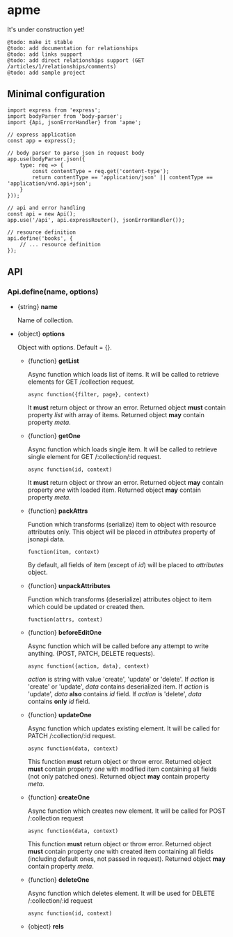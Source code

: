 apme
====

It's under construction yet!
```
@todo: make it stable
@todo: add documentation for relationships
@todo: add links support
@todo: add direct relationships support (GET /articles/1/relationships/comments)
@todo: add sample project
```

Minimal configuration
---------------------

```es6
import express from 'express';
import bodyParser from 'body-parser';
import {Api, jsonErrorHandler} from 'apme';

// express application
const app = express();

// body parser to parse json in request body
app.use(bodyParser.json({
    type: req => {
        const contentType = req.get('content-type');
        return contentType == 'application/json' || contentType == 'application/vnd.api+json';
    }
}));

// api and error handling
const api = new Api();
app.use('/api', api.expressRouter(), jsonErrorHandler());

// resource definition
api.define('books', {
    // ... resource definition
});
```

API
---

### Api.define(name, options)
* {string} __name__
    
    Name of collection.
    
* {object} __options__

    Object with options. Default = {}.

    * {function} __getList__
    
        Async function which loads list of items.
        It will be called to retrieve elements for GET /collection request.
        ```
        async function({filter, page}, context)
        ```
        It __must__ return object or throw an error.
        Returned object __must__ contain property _list_ with array of items.
        Returned object __may__ contain property _meta_.
         
    * {function} __getOne__
        
        Async function which loads single item.
        It will be called to retrieve single element for GET /:collection/:id request.
        ```
        async function(id, context)
        ```
        It __must__ return object or throw an error.
        Returned object __may__ contain property _one_ with loaded item.
        Returned object __may__ contain property _meta_.
         
    * {function} __packAttrs__
    
        Function which transforms (serialize) item to object with resource attributes only.
        This object will be placed in _attributes_ property of jsonapi data.
        ```
        function(item, context)
        ```
        By default, all fields of item (except of _id_) will be placed to _attributes_ object.
        
    * {function} __unpackAttributes__
    
        Function which transforms (deserialize) attributes object to item which could be updated or created then.
        ```
        function(attrs, context)
        ```
               
    * {function} __beforeEditOne__
    
        Async function which will be called before any attempt to write anything. (POST, PATCH, DELETE requests).
        ```
        async function({action, data}, context)
        ```
        _action_ is string with value 'create', 'update' or 'delete'.
        If _action_ is 'create' or 'update', _data_ contains deserialized item.
        If _action_ is 'update', _data_ __also__ contains _id_ field.
        If _action_ is 'delete', _data_ contains __only__ _id_ field.
        
    * {function} __updateOne__
   
        Async function which updates existing element.
        It will be called for PATCH /:collection/:id request.
        ```
        async function(data, context)
        ```
        This function __must__ return object or throw error.
        Returned object __must__ contain property _one_ with modified item containing all fields (not only patched ones).
        Returned object __may__ contain property _meta_.


    * {function} __createOne__
    
        Async function which creates new element.
        It will be called for POST /:collection request
        ```
        async function(data, context)
        ```
        This function __must__ return object or throw error.
        Returned object __must__ contain property _one_ with created item containing all fields (including default ones, not passed in request).
        Returned object __may__ contain property _meta_.
    
    * {function} __deleteOne__
    
        Async function which deletes element.
        It will be used for DELETE /:collection/:id request
        ```
        async function(id, context)
        ```
        
    * {object} __rels__
